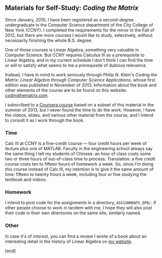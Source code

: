 ## Materials for Self-Study: _Coding the Matrix_

Since January, 2010, I have been registered as a second-degree undergraduate in the Computer Science department of the City College of New York (CCNY). I completed the requirements for the minor in the Fall of 2012, but there are more courses I would like to study, selectively, without necessarily finishing the whole B.S. degree.

One of those courses is Linear Algebra, something very valuable in Computer Science. But CCNY requires Calculus III as a prerequisite to Linear Algebra, and in my current schedule I don't think I can find the time or will to satisfy what seems to me a prerequisite of dubious relevance.

Instead, I have in mind to work seriously through Philip N. Klein's _Coding the Matrix: Linear Algebra through Computer Science Applications_, whose first edition was published in November of 2013. Information about the book and other elements of the course are to be found on this website: [codingthematrix.com](http://codingthematrix.com/).

I subscribed to a [Coursera course](https://www.coursera.org/course/matrix]) based on a subset of this material in the summer of 2013, but I never found the time to do the work. However, I have the videos, slides, and various other material from the course, and I intend to consult it as I work through the book.

### Time

Calc III at CCNY is a five-credit course — four credit hours per week of lecture plus one of MATLAB. Faculty in the engineering school always say the same thing I tell my students of Chinese: an hour of class costs some two or three hours of out-of-class time to process. Translation: a five credit course costs ten to fifteen hours of homework a week. So, since I'm doing this course instead of Calc III, my intention is to give it the same amount of time: fifteen to twenty hours a week, including four or five studying the textbook and videos.

### Homework

I intend to post code for the assignments in a directory, `ASSIGNMENTS_DPB/`. If other people choose to work in tandem with me, I hope they will also post their code in their own directories on the same site, similarly named.

### Other

In case it's of interest, you can find a review I wrote of a book about an interesting detail in the history of Linear Algebra on [my website](https://brannerchinese.com/dpb/publications/Branner_Hart_review.pdf).

[end]
